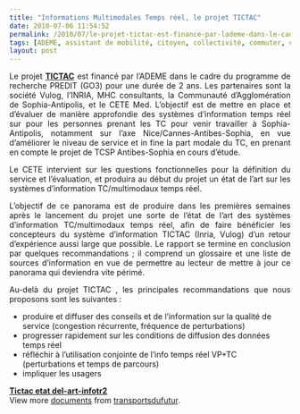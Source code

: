 ```yaml
---
title: "Informations Multimodales Temps réel, le projet TICTAC"
date: 2010-07-06 11:54:52
permalink: /2010/07/le-projet-tictac-est-finance-par-lademe-dans-le-cadre-du-programme-de-recherche-predit-go3-pour-une-duree-de-2-ansles.html
tags: [ADEME, assistant de mobilité, citoyen, collectivité, commuter, connectivité, internet, partage de données]
layout: post
---
```


<p align="justify" class="spip">Le projet <strong><a href="http://www.vulog.fr/tictac/" target="_blank">TICTAC</a></strong> est financé par l’ADEME dans le cadre du programme de recherche PREDIT (GO3) pour une durée de 2 ans. Les partenaires sont la société Vulog, l’INRIA, MHC consultants, la Communauté d’Agglomération de Sophia-Antipolis, et le CETE Med. L’objectif est de mettre en place et d’évaluer de manière approfondie des systèmes d’information temps réel sur pour les personnes prenant les TC pour venir travailler à Sophia-Antipolis, notamment sur l’axe Nice/Cannes-Antibes-Sophia, en vue d’améliorer le niveau de service et in fine la part modale du TC, en prenant en compte le projet de TCSP Antibes-Sophia en cours d’étude. </p> <p align="justify" class="spip">Le CETE intervient sur les questions fonctionnelles pour la définition du service et l’évaluation, et produira au début du projet un état de l’art sur les systèmes d’information TC/multimodaux temps réel. </p> <p align="justify" class="spip">L’objectif de ce panorama est de produire dans les premières semaines après le lancement du projet une sorte de l’état de l’art des systèmes d’information TC/multimodaux temps réel, afin de faire bénéficier les concepteurs du système d’information TICTAC (Inria, Vulog) d’un retour d’expérience aussi large que possible. Le rapport se termine en conclusion par quelques recommandations ; il comprend un glossaire et une liste de sources d’information en vue de permettre au lecteur de mettre à jour ce panorama qui deviendra vite périmé. </p> <p align="justify" class="spip"></p>   <!--more-->  <p align="justify" class="spip">Au-delà du projet TICTAC , les principales recommandations que nous proposons sont les suivantes : </p> <ul> <li> <div>produire et diffuser des conseils et de l’information sur la qualité de service (congestion récurrente, fréquence de perturbations) </div></li> <li> <div>progresser rapidement sur les conditions de diffusion des données temps réel </div></li> <li> <div>réfléchir à l’utilisation conjointe de l’info temps réel VP+TC (perturbations et temps de parcours) </div></li> <li> <div>impliquer les usagers </div></li> </ul> <div id="__ss_4699367"><strong><a href="http://www.slideshare.net/transportsdufutur/tictac-etat-delartinfotr2" title="Tictac etat del-art-infotr2">Tictac etat del-art-infotr2</a></strong>   <div>View more <a href="http://www.slideshare.net/">documents</a> from <a href="http://www.slideshare.net/transportsdufutur">transportsdufutur</a>.</div></div>
